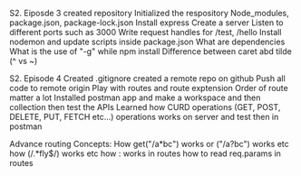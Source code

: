 S2. Eiposde 3
created repository
Initialized the respository
Node_modules, package.json, package-lock.json
Install express
Create a server
Listen to different ports such as 3000
Write request handles for /test, /hello
Install nodemon and update scripts inside package.json
What are dependencies
What is the use of "-g" while npm install 
Difference between caret abd tilde (^ vs ~)

S2. Episode 4
Created .gitignore
created a remote repo on github
Push all code to remote origin
Play with routes and route exptension 
Order of route matter a lot 
Installed postman app and make a workspace and then collection then test the APIs 
Learned how CURD operations (GET, POST, DELETE, PUT, FETCH etc...) operations works on server and test then in postman 

Advance routing Concepts:
How get("/a*bc") works or ("/a?bc") works etc 
how (/.*fly$/) works etc 
how : works in routes
how to read req.params in routes




